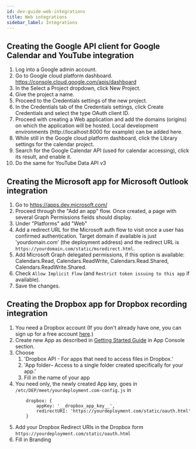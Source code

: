 ```yaml
---
id: dev-guide-web-integrations
title: Web integrations
sidebar_label: Integrations
---
```


## Creating the Google API client for Google Calendar and YouTube integration

1. Log into a Google admin account.
1. Go to Google cloud platform dashboard. https://console.cloud.google.com/apis/dashboard
1. In the Select a Project dropdown, click New Project.
1. Give the project a name.
1. Proceed to the Credentials settings of the new project.
1. In the Credentials tab of the Credentials settings, click Create Credentials and select the type OAuth client ID.
1. Proceed with creating a Web application and add the domains (origins) on which the application will be hosted. Local development environments (http://localhost:8000 for example) can be added here.
1. While still in the Google cloud platform dashboard, click the Library settings for the calendar project.
1. Search for the Google Calendar API (used for calendar accessing), click its result, and enable it.
1. Do the same for YouTube Data API v3

## Creating the Microsoft app for Microsoft Outlook integration

1. Go to https://apps.dev.microsoft.com/
1. Proceed through the "Add an app" flow. Once created, a page with several Graph Permissions fields should display.
1. Under "Platforms" add "Web"
1. Add a redirect URL for the Microsoft auth flow to visit once a user has confirmed authentication. Target domain if available is just 'yourdomain.com' (the deployment address) and the redirect URL is `https://yourdomain.com/static/msredirect.html`.
1. Add Microsoft Graph delegated permissions, if this option is available: Calendars.Read, Calendars.ReadWrite, Calendars.Read.Shared, Calendars.ReadWrite.Shared.
1. Check `Allow Implicit Flow` (and `Restrict token issuing to this app` if available).
1. Save the changes.

## Creating the Dropbox app for Dropbox recording integration

1. You need a Dropbox account (If you don't already have one, you can sign up for a free account [here](https://www.dropbox.com/register).)
2. Create new App as described in [Getting Started Guide](https://www.dropbox.com/developers/reference/getting-started?_tk=guides_lp&_ad=guides2&_camp=get_started#app%20console) in App Console section.
3. Choose
    1. 'Dropbox API - For apps that need to access files in Dropbox.' 
    1. 'App folder– Access to a single folder created specifically for your app.'
    1. Fill in the name of your app
4. You need only, the newly created App key, goes in `/etc/DEP/meet/yourdeployment.com-config.js` in 
    ``` title="/etc/DEP/meet/yourdeployment.com-config.js"
        dropbox: {
            appKey: '__dropbox_app_key__',
            redirectURI: 'https://yourdeployment.com/static/oauth.html'
        }
    ```
5. Add your Dropbox Redirect URIs in the Dropbox form `https://yourdeployment.com/static/oauth.html`
6. Fill in Branding

